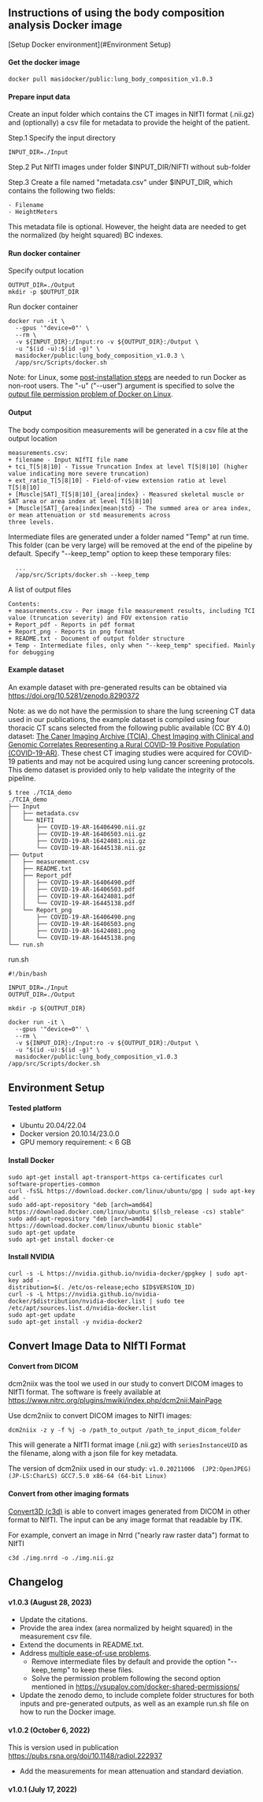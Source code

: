 
## Instructions of using the body composition analysis Docker image
[Setup Docker environment](#Environment Setup)
#### Get the docker image
```
docker pull masidocker/public:lung_body_composition_v1.0.3
```
#### Prepare input data
Create an input folder which contains the CT images in NIfTI format (.nii.gz) and
(optionally) a csv file for metadata to provide the height of the patient.

Step.1 Specify the input directory 
```
INPUT_DIR=./Input
```

Step.2 Put NIfTI images under folder $INPUT_DIR/NIFTI without sub-folder

Step.3 Create a file named "metadata.csv" under $INPUT_DIR, which contains the following two fields: 
```
- Filename
- HeightMeters
```
This metadata file is optional. However, the height data are needed to get the normalized (by height squared) BC 
indexes.

#### Run docker container
Specify output location
```
OUTPUT_DIR=./Output
mkdir -p $OUTPUT_DIR
```

Run docker container
```
docker run -it \
  --gpus '"device=0"' \
  --rm \
  -v ${INPUT_DIR}:/Input:ro -v ${OUTPUT_DIR}:/Output \
  -u "$(id -u):$(id -g)" \
  masidocker/public:lung_body_composition_v1.0.3 \
  /app/src/Scripts/docker.sh
```

Note: for Linux, some [post-installation steps](https://docs.docker.com/engine/install/linux-postinstall/) are needed 
to run Docker as non-root users. The "-u" ("--user") argument is specified to solve the 
[output file permission problem of Docker on Linux](https://vsupalov.com/docker-shared-permissions/).

#### Output
The body composition measurements will be generated in a csv file at the output location
```
measurements.csv:
+ filename - Input NIfTI file name
+ tci_T[5|8|10] - Tissue Truncation Index at level T[5|8|10] (higher value indicating more severe truncation)
+ ext_ratio_T[5|8|10] - Field-of-view extension ratio at level T[5|8|10]
+ [Muscle|SAT]_T[5|8|10]_{area|index} - Measured skeletal muscle or SAT area or area index at level T[5|8|10]
+ [Muscle|SAT]_{area|index|mean|std} - The summed area or area index, or mean attenuation or std measurements across 
three levels.
```

Intermediate files are generated under a folder named 
"Temp" at run time. This folder (can be very large) will be removed at the end of the pipeline by default.
Specify "--keep_temp" option to keep these temporary files:
```
  ...
  /app/src/Scripts/docker.sh --keep_temp
```

A list of output files
```
Contents:
+ measurements.csv - Per image file measurement results, including TCI value (truncation severity) and FOV extension ratio
+ Report_pdf - Reports in pdf format
+ Report_png - Reports in png format
+ README.txt - Document of output folder structure
+ Temp - Intermediate files, only when "--keep_temp" specified. Mainly for debugging
```

#### Example dataset
An example dataset with pre-generated results can be obtained via https://doi.org/10.5281/zenodo.8290372

Note: as we do not have the permission to share the lung screening CT data used in our publications, 
the example dataset is compiled using four thoracic CT scans selected from the following public available (CC BY 4.0) 
dataset:
[The Caner Imaging Archive (TCIA), Chest Imaging with Clinical and Genomic Correlates Representing a Rural COVID-19 Positive Population 
(COVID-19-AR)](https://wiki.cancerimagingarchive.net/pages/viewpage.action?pageId=70226443#70226443171ba531fc374829b21d3647e95f532c).
These chest CT imaging studies were acquired for COVID-19 patients and may not be acquired 
using lung cancer screening protocols. This demo dataset is provided only to help validate the integrity of the 
pipeline.

```
$ tree ./TCIA_demo
./TCIA_demo
├── Input
│   ├── metadata.csv
│   └── NIFTI
│       ├── COVID-19-AR-16406490.nii.gz
│       ├── COVID-19-AR-16406503.nii.gz
│       ├── COVID-19-AR-16424081.nii.gz
│       └── COVID-19-AR-16445138.nii.gz
├── Output
│   ├── measurement.csv
│   ├── README.txt
│   ├── Report_pdf
│   │   ├── COVID-19-AR-16406490.pdf
│   │   ├── COVID-19-AR-16406503.pdf
│   │   ├── COVID-19-AR-16424081.pdf
│   │   └── COVID-19-AR-16445138.pdf
│   └── Report_png
│       ├── COVID-19-AR-16406490.png
│       ├── COVID-19-AR-16406503.png
│       ├── COVID-19-AR-16424081.png
│       └── COVID-19-AR-16445138.png
└── run.sh

```

run.sh
```
#!/bin/bash

INPUT_DIR=./Input
OUTPUT_DIR=./Output

mkdir -p ${OUTPUT_DIR}

docker run -it \
  --gpus '"device=0"' \
  --rm \
  -v ${INPUT_DIR}:/Input:ro -v ${OUTPUT_DIR}:/Output \
  -u "$(id -u):$(id -g)" \
  masidocker/public:lung_body_composition_v1.0.3 /app/src/Scripts/docker.sh
```

## Environment Setup

#### Tested platform
- Ubuntu 20.04/22.04
- Docker version 20.10.14/23.0.0
- GPU memory requirement: < 6 GB

#### Install Docker
```
sudo apt-get install apt-transport-https ca-certificates curl software-properties-common
curl -fsSL https://download.docker.com/linux/ubuntu/gpg | sudo apt-key add -
sudo add-apt-repository "deb [arch=amd64] https://download.docker.com/linux/ubuntu $(lsb_release -cs) stable"
sudo add-apt-repository "deb [arch=amd64] https://download.docker.com/linux/ubuntu bionic stable"
sudo apt-get update
sudo apt-get install docker-ce
```

#### Install NVIDIA

```
curl -s -L https://nvidia.github.io/nvidia-docker/gpgkey | sudo apt-key add -
distribution=$(. /etc/os-release;echo $ID$VERSION_ID)
curl -s -L https://nvidia.github.io/nvidia-docker/$distribution/nvidia-docker.list | sudo tee /etc/apt/sources.list.d/nvidia-docker.list
sudo apt-get update
sudo apt-get install -y nvidia-docker2
```

## Convert Image Data to NIfTI Format

#### Convert from DICOM

dcm2niix was the tool we used in our study to convert DICOM images to NIfTI format. The software is 
freely available at https://www.nitrc.org/plugins/mwiki/index.php/dcm2nii:MainPage

Use dcm2niix to convert DICOM images to NIfTI images:
```
dcm2niix -z y -f %j -o /path_to_output /path_to_input_dicom_folder
```

This will generate a NIfTI format image (.nii.gz) with `seriesInstanceUID` as the filename, along with a json file 
for key metadata.

The version of dcm2niix used in our study: `v1.0.20211006  (JP2:OpenJPEG) (JP-LS:CharLS) GCC7.5.0 x86-64 (64-bit Linux)`

#### Convert from other imaging formats

[Convert3D (c3d)](http://www.itksnap.org/pmwiki/pmwiki.php?n=Convert3D.Convert3D) 
is able to convert images generated from DICOM in other format to NIfTI. The input can be any image
format that readable by ITK.

For example, convert an image in Nrrd ("nearly raw raster data") format to NIfTI
```
c3d ./img.nrrd -o ./img.nii.gz
```

## Changelog

#### v1.0.3 (August 28, 2023)

+ Update the citations.
+ Provide the area index (area normalized by height squared) in the measurement csv file.
+ Extend the documents in README.txt.
+ Address [multiple ease-of-use problems](https://github.com/MASILab/S-EFOV/issues/1).
  + Remove intermediate files by default and provide the option "--keep_temp" to keep these files. 
  + Solve the permission problem following the second option mentioned in https://vsupalov.com/docker-shared-permissions/
+ Update the zenodo demo, to include complete folder structures for both inputs and pre-generated outputs, as well 
  as an example run.sh file on how to run the Docker image.

#### v1.0.2 (October 6, 2022)

This is version used in publication https://pubs.rsna.org/doi/10.1148/radiol.222937

+ Add the measurements for mean attenuation and standard deviation.

#### v1.0.1 (July 17, 2022)